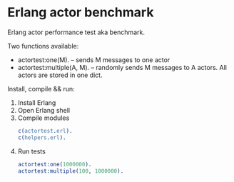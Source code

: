 Erlang actor benchmark
==============

Erlang actor performance test aka benchmark.

Two functions available:

+   actortest:one(M). – sends M messages to one actor
+   actortest:multiple(A, M). – randomly sends M messages to A actors.
    All actors are stored in one dict.

Install, compile && run:

1.  Install Erlang
2.  Open Erlang shell
3.  Compile modules
    ```erlang
    c(actortest.erl).
    c(helpers.erl).
    ```
4.  Run tests
    ```erlang
    actortest:one(1000000).
    actortest:multiple(100, 1000000).
    ```
